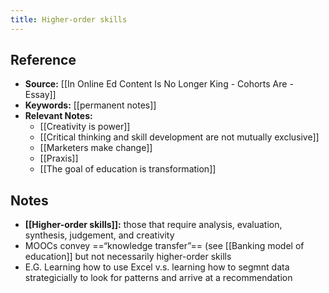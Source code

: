 ```yaml
---
title: Higher-order skills
---
```

## Reference
- **Source:** [[In Online Ed Content Is No Longer King - Cohorts Are - Essay]]
- **Keywords:** [[permanent notes]]
- **Relevant Notes:** 
	- [[Creativity is power]]
	- [[Critical thinking and skill development are not mutually exclusive]]
	- [[Marketers make change]]
	- [[Praxis]]
	- [[The goal of education is transformation]]
## Notes
+ **[[Higher-order skills]]:** those that require analysis, evaluation, synthesis, judgement, and creativity
+ MOOCs convey ==“knowledge transfer”== (see [[Banking model of education]] but not necessarily higher-order skills
+ E.G. Learning how to use Excel v.s. learning how to segmnt data strategicially to look for patterns and arrive at a recommendation
